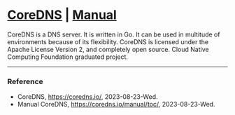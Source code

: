 # [CoreDNS](https://coredns.io/) | [Manual](https://coredns.io/manual/toc/)

CoreDNS is a DNS server. It is written in Go. It can be used in multitude of environments because of its flexibility. CoreDNS is licensed under the Apache License Version 2, and completely open source. Cloud Native Computing Foundation graduated project.

---

### Reference
- CoreDNS, https://coredns.io/, 2023-08-23-Wed.
- Manual CoreDNS, https://coredns.io/manual/toc/, 2023-08-23-Wed.
